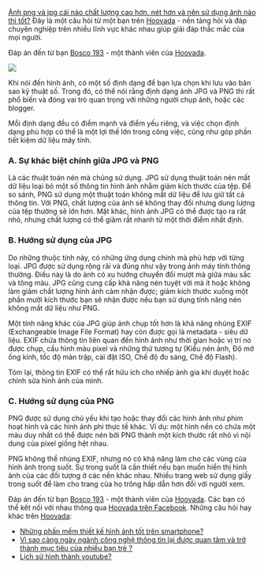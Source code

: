 [Ảnh png và jpg cái nào chất lượng cao hơn, nét hơn và nên sử dụng ảnh nào thì tốt?](https://hoovada.com/question/anh-png-va-jpg-cai-nao-chat-luong-cao-hon-net-hon-va-nen-su-dung-anh-nao-thi-tot) Đây là một câu hỏi từ một bạn trên [Hoovada](https://hoovada.com/) - nền tảng hỏi và đáp chuyên nghiệp trên nhiều lĩnh vực khác nhau giúp giải đáp thắc mắc của mọi người.

Đáp án đến từ bạn [Bosco 193](https://hoovada.com/profile/bosco-193) - một thành viên của [Hoovada](https://hoovada.com/).

![](https://images.viblo.asia/fb84d915-eb0e-488c-81a6-d7fe68d75c9a.jpg)

Khi nói đến hình ảnh, có một số định dạng để bạn lựa chọn khi lưu vào bản sao kỹ thuật số. Trong đó, có thể nói rằng định dạng ảnh JPG và PNG thì rất phổ biến và đóng vai trò quan trọng với những người chụp ảnh, hoặc các blogger.

Mỗi định dạng đều có điểm mạnh và điểm yếu riêng, và việc chọn định dạng phù hợp có thể là một lợi thế lớn trong công việc, cũng như góp phần tiết kiệm dữ liệu máy tính.

### **A. Sự khác biệt chính giữa JPG và PNG**

Là các thuật toán nén mà chúng sử dụng. JPG sử dụng thuật toán nén mất dữ liệu loại bỏ một số thông tin hình ảnh nhằm giảm kích thước của tệp. Để so sánh, PNG sử dụng một thuật toán không mất dữ liệu để lưu giữ tất cả thông tin. Với PNG, chất lượng của ảnh sẽ không thay đổi nhưng dung lượng của tệp thường sẽ lớn hơn. Mặt khác, hình ảnh JPG có thể được tạo ra rất nhỏ, nhưng chất lượng có thể giảm rất nhanh từ một thời điểm nhất định.

### **B. Hướng sử dụng của JPG**

Do những thuộc tính này, có những ứng dụng chính mà phù hợp với từng loại. JPG được sử dụng rộng rãi và đúng như vậy trong ảnh máy tính thông thường. Điều này là do ảnh có xu hướng chuyển đổi mượt mà giữa màu sắc và tông màu. JPG cũng cung cấp khả năng nén tuyệt vời mà ít hoặc không làm giảm chất lượng hình ảnh cảm nhận được; giảm kích thước xuống một phần mười kích thước bạn sẽ nhận được nếu bạn sử dụng tính năng nén không mất dữ liệu như PNG.

Một tính năng khác của JPG giúp ảnh chụp tốt hơn là khả năng nhúng EXIF (Exchangeable Image File Format) hay còn được gọi là metadata - siêu dữ liệu. EXIF chứa thông tin liên quan đến hình ảnh như thời gian hoặc vị trí nó được chụp, cấu hình màu pixel và những thứ tương tự (Kiểu nén ảnh, Độ mở ống kính, tốc độ màn trập, cài đặt ISO, Chế độ đo sáng, Chế độ Flash).

Tóm lại, thông tin EXIF có thể rất hữu ích cho nhiếp ảnh gia khi duyệt hoặc chỉnh sửa hình ảnh của mình.

### **C. Hướng sử dụng của PNG**

PNG được sử dụng chủ yếu khi tạo hoặc thay đổi các hình ảnh như phim hoạt hình và các hình ảnh phi thực tế khác. Ví dụ: một hình nền có chứa một màu duy nhất có thể được nén bởi PNG thành một kích thước rất nhỏ vì nội dung của pixel giống hệt nhau.

PNG không thể nhúng EXIF, nhưng nó có khả năng làm cho các vùng của hình ảnh trong suốt. Sự trong suốt là cần thiết nếu bạn muốn hiển thị hình ảnh của các đối tượng ở các nền khác nhau. Nhiều trang web sử dụng giấy trong suốt để làm cho trang của họ trông hấp dẫn hơn đối với người xem.

Đáp án đến từ bạn [Bosco 193](https://hoovada.com/profile/bosco-193) - một thành viên của [Hoovada](https://hoovada.com/). Các bạn có thể kết nối với nhau thông qua [Hoovada trên Facebook](https://www.facebook.com/groups/144206164549707). Những câu hỏi hay khác trên [Hoovada](https://hoovada.com/):

* [Những phần mềm thiết kế hình ảnh tốt trên smartphone?](https://hoovada.com/question/nhung-phan-mem-thiet-ke-hinh-anh-tot-tren-smartphone)
* [Vì sao càng ngày ngành công nghệ thông tin lại được quan tâm và trở thành mục tiêu của nhiều bạn trẻ ?](https://hoovada.com/question/vi-sao-cang-ngay-nganh-cong-nghe-thong-tin-lai-duoc-quan-tam-va-tro-thanh-muc-tieu-cua-nhieu-ban-tre)
* [Lịch sử hình thành youtube?](https://hoovada.com/question/lich-su-hinh-thanh-youtube)